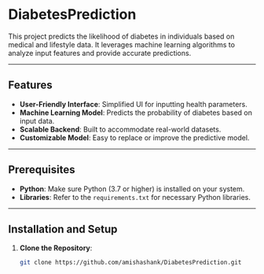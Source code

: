 # DiabetesPrediction

This project predicts the likelihood of diabetes in individuals based on medical and lifestyle data. It leverages machine learning algorithms to analyze input features and provide accurate predictions.

---

## Features

- **User-Friendly Interface**: Simplified UI for inputting health parameters.
- **Machine Learning Model**: Predicts the probability of diabetes based on input data.
- **Scalable Backend**: Built to accommodate real-world datasets.
- **Customizable Model**: Easy to replace or improve the predictive model.

---

## Prerequisites

- **Python**: Make sure Python (3.7 or higher) is installed on your system.
- **Libraries**: Refer to the `requirements.txt` for necessary Python libraries.

---

## Installation and Setup

1. **Clone the Repository**:
   ```bash
   git clone https://github.com/amishashank/DiabetesPrediction.git
